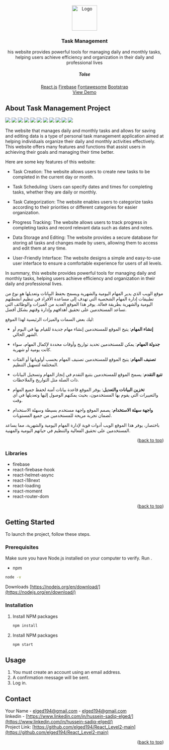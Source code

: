 <a name="readme-top"></a>

<!-- PROJECT LOGO -->
<br />
<div align="center">
  <a href="https://github.com/othneildrew/Best-README-Template">
    <img src="img//logo.png" alt="Logo" width="80" height="80">
  </a>

  <h3 align="center">Task Management</h3>

  <p align="center">
    his website provides powerful tools for managing daily and monthly tasks, helping users achieve efficiency and organization in their daily and professional lives
    <br />
    <h5> Tolse </h5>
    <a href="https://react.dev/">React.js</a>
    <a href="https://firebase.google.com/">Firebase</a>
    <a href="https://fontawesome.com">Fontawesome</a>
    <a href="https://getbootstrap.com/">Bootstrap</a>
    <br />
    <a href="https://github.com/othneildrew/Best-README-Template">View Demo</a>
    <br />

  </p>
</div>

<!-- ABOUT THE PROJECT -->

## About Task Management Project

<img src="./img/Screenshot_17-4.jpeg">
<img src="./img/Screenshot_17-5.jpeg">
<img src="./img/Screenshot_17-6.jpeg">
<img src="./img/Screenshot_17-1.jpeg">
<img src="./img/Screenshot_17-8.jpeg">
<img src="./img/Screenshot_17-7.jpeg">
<img src="./img/Screenshot_17-2.jpeg">
<img src="./img/Screenshot_17-9.jpeg">
<img src="./img/Screenshot_17-10.jpeg">
<img src="./img/Screenshot_17-11.jpeg">
<img src="./img/Screenshot_17-3.jpeg">

The website that manages daily and monthly tasks and allows for saving and editing data is a type of personal task management application aimed at helping individuals organize their daily and monthly activities effectively. This website offers many features and functions that assist users in achieving their goals and managing their time better.

Here are some key features of this website:

- Task Creation: The website allows users to create new tasks to be completed in the current day or month.

- Task Scheduling: Users can specify dates and times for completing tasks, whether they are daily or monthly.

- Task Categorization: The website enables users to categorize tasks according to their priorities or different categories for easier organization.

- Progress Tracking: The website allows users to track progress in completing tasks and record relevant data such as dates and notes.

- Data Storage and Editing: The website provides a secure database for storing all tasks and changes made by users, allowing them to access and edit them at any time.

- User-Friendly Interface: The website designs a simple and easy-to-use user interface to ensure a comfortable experience for users of all levels.

In summary, this website provides powerful tools for managing daily and monthly tasks, helping users achieve efficiency and organization in their daily and professional lives.

موقع الويب الذي يدير المهام اليومية والشهرية ويسمح بحفظ البيانات وتعديلها هو نوع من تطبيقات إدارة المهام الشخصية التي تهدف إلى مساعدة الأفراد في تنظيم أنشطتهم اليومية والشهرية بطريقة فعالة. يوفر هذا الموقع العديد من الميزات والوظائف التي تساعد المستخدمين على تحقيق أهدافهم وإدارة وقتهم بشكل أفضل.

ليك بعض السمات والميزات الرئيسية لهذا الموقع:

- **إنشاء المهام**: يتيح الموقع للمستخدمين إنشاء مهام جديدة للقيام بها في اليوم أو الشهر الحالي.

- **جدولة المهام**: يمكن للمستخدمين تحديد تواريخ وأوقات محددة لإكمال المهام، سواء كانت يومية أو شهرية.

- **تصنيف المهام**: يتيح الموقع للمستخدمين تصنيف المهام بحسب أولوياتها أو الفئات المختلفة لتسهيل التنظيم.

- **تتبع التقدم**: يسمح الموقع للمستخدمين بتتبع التقدم في إنجاز المهام وتسجيل البيانات ذات الصلة مثل التواريخ والملاحظات.

- **تخزين البيانات والتعديل**: يوفر الموقع قاعدة بيانات آمنة لحفظ جميع المهام والتغييرات التي يقوم بها المستخدمون، بحيث يمكنهم الوصول إليها وتعديلها في أي وقت.

- **واجهة سهلة الاستخدام**: يصمم الموقع واجهة مستخدم بسيطة وسهلة الاستخدام لضمان تجربة مريحة للمستخدمين من جميع المستويات.

باختصار، يوفر هذا الموقع الويب أدوات قوية لإدارة المهام اليومية والشهرية، مما يساعد المستخدمين على تحقيق الفعالية والتنظيم في حياتهم اليومية والمهنية.

<!-- -------------------------------------------- -->

<p align="right">(<a href="#readme-top">back to top</a>)</p>

### Libraries

- firebase
- react-firebase-hook
- react-helmet-async
- react-i18next
- react-loading
- react-moment
- react-router-dom

<p align="right">(<a href="#readme-top">back to top</a>)</p>

<!-- GETTING STARTED -->

## Getting Started

To launch the project, follow these steps.

### Prerequisites

Make sure you have Node.js installed on your computer to verify. Run .

- npm

```sh
node -v
```

Downloads [https://nodejs.org/en/download/](https://nodejs.org/en/download/)

### Installation

1. Install NPM packages
   ```sh
   npm install
   ```
1. Install NPM packages
   ```sh
   npm start
   ```
   <!-- USAGE EXAMPLES -->

## Usage

1. You must create an account using an email address.
2. A confirmation message will be sent.
3. Log in.

## Contact

Your Name - [elged194@gmail.com](https://gmail.com) - elged194@gmail.com
<br />
linkedin - [https://www.linkedin.com/in/hussein-sadiq-elged/](https://www.linkedin.com/in/hussein-sadiq-elged/)
<br />
Project Link: [https://github.com/elged194/React_Level2-main](https://github.com/elged194/React_Level2-main)

<p align="right">(<a href="#readme-top">back to top</a>)</p>
